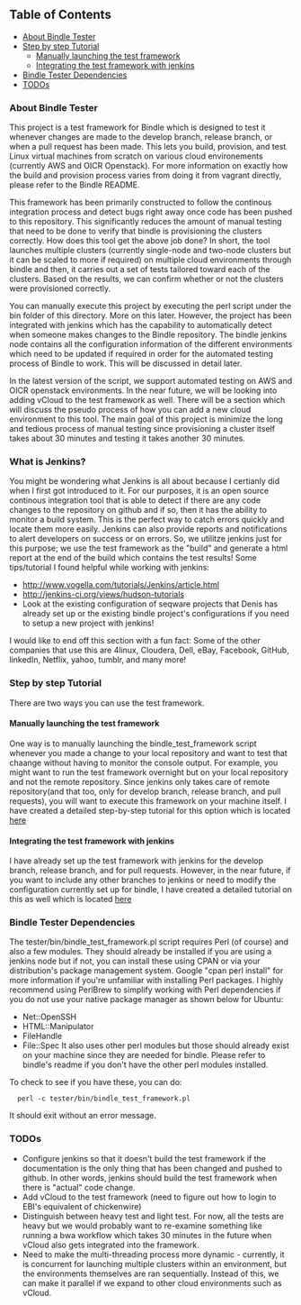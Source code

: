 ## Table of Contents

* [About Bindle Tester](#about-bindle-tester)
* [Step by step Tutorial](#step-by-step-tutorial)
  * [Manually launching the test framework](#manually-launching-the-test-framework)
  * [Integrating the test framework with jenkins](#integrating-the-test-framework-with-jenkins)
* [Bindle Tester Dependencies](#installing)
* [TODOs](#todos)

### About Bindle Tester

This project is a test framework for Bindle which is designed to test it whenever changes are made to the develop branch, release branch, or when a pull request has been made. This lets you build, provision, and test Linux virtual machines from scratch on various cloud environements (currently AWS and OICR Openstack). For more information on exactly how the build and provision process varies from doing it from vagrant directly, please refer to the Bindle README. 

This framework has been primarily constructed to follow the continous integration process and detect bugs right away once code has been pushed to this repository. This significantly reduces the amount of manual testing that need to be done to verify that bindle is provisioning the clusters correctly. How does this tool get the above job done? In short, the tool launches multiple clusters (currently single-node and two-node clusters but it can be scaled to more if required) on multiple cloud environments through bindle and then, it carries out a set of tests tailored toward each of the clusters. Based on the results, we can confirm whether or not the clusters were provisioned correctly. 

You can manually execute this project by executing the perl script under the bin folder of this directory. More on this later. However, the project has been integrated with jenkins which has the capability to automatically detect when someone makes changes to the Bindle repository. The bindle jenkins node contains all the configuration information of the different environments which need to be updated if required in order for the automated testing process of Bindle to work. This will be discussed in detail later. 

In the latest version of the script, we support automated testing on AWS and OICR openstack environments. In the near future, we will be looking into adding vCloud to the test framework as well. There will be a section which will discuss the pseudo process of how you can add a new cloud environment to this tool. The main goal of this project is minimize the long and tedious process of manual testing since provisioning a cluster itself takes about 30 minutes and testing it takes another 30 minutes. 

### What is Jenkins?
You might be wondering what Jenkins is all about because I certianly did when I first got introduced to it. For our purposes, it is an open source continous integration tool that is able to detect if there are any code changes to the repository on github and if so, then it has the ability to monitor a build system. This is the perfect way to catch errors quickly and locate them more easily. Jenkins can also provide reports and notifications to alert developers on success or on errors. So, we utilitze jenkins just for this purpose; we use the test framework as the "build" and generate a html report at the end of the build which contains the test results! Some tips/tutorial I found helpful while working with jenkins:
* http://www.vogella.com/tutorials/Jenkins/article.html
* http://jenkins-ci.org/views/hudson-tutorials
* Look at the existing configuration of seqware projects that Denis has already set up or the existing bindle project's configurations if you need to setup a new project with jenkins!

I would like to end off this section with a fun fact: Some of the other companies that use this are 4linux, Cloudera, Dell, eBay, Facebook, GitHub, linkedIn, Netflix, yahoo, tumblr, and many more! 

### Step by step Tutorial

There are two ways you can use the test framework. 

#### Manually launching the test framework
One way is to manually launching the bindle_test_framework script whenever you made a change to your local repository and want to test that chaange without having to monitor the console output. For example, you might want to run the test framework overnight but on your local repository and not the remote repository. Since jenkins only takes care of remote repository(and that too, only for develop branch, release branch, and pull requests), you will want to execute this framework on your machine itself. I have  created a detailed step-by-step tutorial for this option which is located [here](https://github.com/CloudBindle/Bindle/edit/feature/bindle_test_framework/tester/test_framework_manual_launch.md)

#### Integrating the test framework with jenkins
I have already set up the test framework with jenkins for the develop branch, release branch, and for pull requests. However, in the near future, if you want to include any other branches to jenkins or need to modify the configuration currently set up for bindle, I have created a detailed tutorial on this as well which is located [here](https://github.com/CloudBindle/Bindle/edit/feature/bindle_test_framework/tester/test_framework_jenkins.md)

### Bindle Tester Dependencies

The tester/bin/bindle_test_framework.pl script requires Perl (of course) and also a few modules. They should already be installed if you are using a jenkins node but if not, you can install these using CPAN or via your distribution's package management system. Google "cpan perl install" for more information if you're unfamiliar with installing Perl packages. I highly recommend using PerlBrew to simplify working with Perl dependencies if you do not use your native package manager as shown below for Ubuntu:
* Net::OpenSSH
* HTML::Manipulator
* FileHandle
* File::Spec
It also uses other perl modules but those should already exist on your machine since they are needed for bindle. Please refer to bindle's readme if you don't have the other perl modules installed.

To check to see if you have these, you can do:

      perl -c tester/bin/bindle_test_framework.pl

It should exit without an error message. 

### TODOs
* Configure jenkins so that it doesn't build the test framework if the documentation is the only thing that has been changed and pushed to github. In other words, jenkins should build the test framework when there is "actual" code change.
* Add vCloud to the test framework (need to figure out how to login to EBI's equivalent of chickenwire)
* Distinguish between heavy test and light test. For now, all the tests are heavy but we would probably want to re-examine something like running a bwa workflow which takes 30 minutes in the future when vCloud also gets integrated into the framework.
* Need to make the multi-threading process more dynamic - currently, it is concurrent for launching multiple clusters within an environment, but the environments themselves are ran sequentially. Instead of this, we can make it parallel if we expand to other cloud environments such as vCloud.
